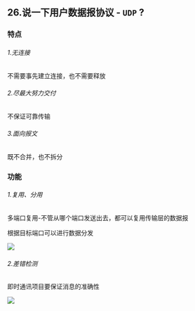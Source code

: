 ## 26.说一下用户数据报协议 - `UDP` ?

### 特点

###### 1.无连接
不需要事先建立连接，也不需要释放

###### 2.尽最大努力交付
不保证可靠传输

###### 3.面向报文
既不合并，也不拆分

### 功能

###### 1.复用、分用

多端口复用-不管从哪个端口发送出去，都可以复用传输层的数据报

根据目标端口可以进行数据分发

![](http://okhqmtd8q.bkt.clouddn.com/UDP%E5%A4%8D%E7%94%A8%E5%92%8C%E5%88%86%E7%94%A8.png)

###### 2.差错检测

即时通讯项目要保证消息的准确性

![](http://okhqmtd8q.bkt.clouddn.com/UDP%E5%B7%AE%E9%94%99%E6%A3%80%E6%B5%8B.png)

